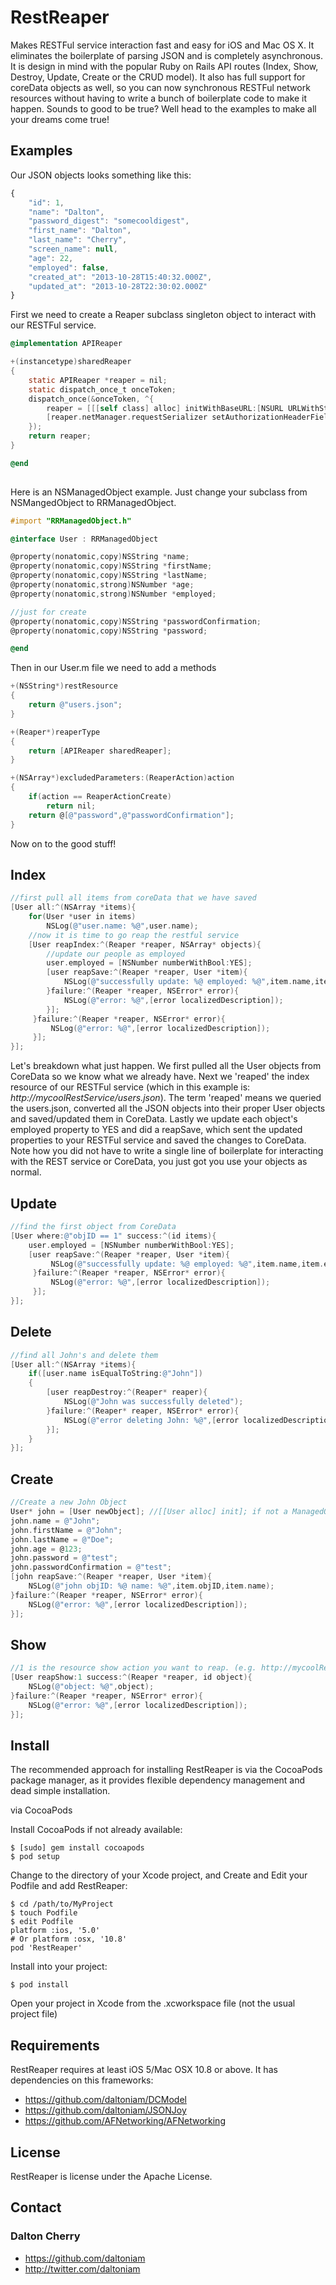 RestReaper
==========

Makes RESTFul service interaction fast and easy for iOS and Mac OS X. It eliminates the boilerplate of parsing JSON and is completely asynchronous. It is design in mind with the popular Ruby on Rails API routes (Index, Show, Destroy, Update, Create or the CRUD model). It also has full support for coreData objects as well, so you can now synchronous RESTFul network resources without having to write a bunch of boilerplate code to make it happen. Sounds to good to be true? Well head to the examples to make all your dreams come true!

## Examples ##

Our JSON objects looks something like this:

```javascript
{
    "id": 1,
    "name": "Dalton",
    "password_digest": "somecooldigest",
    "first_name": "Dalton",
    "last_name": "Cherry",
    "screen_name": null,
    "age": 22,
    "employed": false,
    "created_at": "2013-10-28T15:40:32.000Z",
    "updated_at": "2013-10-28T22:30:02.000Z"
}
```

First we need to create a Reaper subclass singleton object to interact with our RESTFul service.

```objective-c
@implementation APIReaper

+(instancetype)sharedReaper
{
    static APIReaper *reaper = nil;
    static dispatch_once_t onceToken;
    dispatch_once(&onceToken, ^{
        reaper = [[[self class] alloc] initWithBaseURL:[NSURL URLWithString:@"http://myapiservice"]];
        [reaper.netManager.requestSerializer setAuthorizationHeaderFieldWithToken:@"myauthtoken"];
    });
    return reaper;
}

@end
 
```

Here is an NSManagedObject example. Just change your subclass from NSMangedObject to RRManagedObject.
```objective-c
#import "RRManagedObject.h"

@interface User : RRManagedObject

@property(nonatomic,copy)NSString *name;
@property(nonatomic,copy)NSString *firstName;
@property(nonatomic,copy)NSString *lastName;
@property(nonatomic,strong)NSNumber *age;
@property(nonatomic,strong)NSNumber *employed;

//just for create
@property(nonatomic,copy)NSString *passwordConfirmation;
@property(nonatomic,copy)NSString *password;

@end
```

Then in our User.m file we need to add a methods
```objective-c
+(NSString*)restResource
{
    return @"users.json";
}

+(Reaper*)reaperType
{
    return [APIReaper sharedReaper];
}

+(NSArray*)excludedParameters:(ReaperAction)action
{
    if(action == ReaperActionCreate)
        return nil;
    return @[@"password",@"passwordConfirmation"];
}
```
Now on to the good stuff!
## Index ##

```objective-c
//first pull all items from coreData that we have saved
[User all:^(NSArray *items){
    for(User *user in items)
        NSLog(@"user.name: %@",user.name);
	//now it is time to go reap the restful service
    [User reapIndex:^(Reaper *reaper, NSArray* objects){
		//update our people as employed
	   	user.employed = [NSNumber numberWithBool:YES];
		[user reapSave:^(Reaper *reaper, User *item){
			NSLog(@"successfully update: %@ employed: %@",item.name,item.employed);
		}failure:^(Reaper *reaper, NSError* error){
			NSLog(@"error: %@",[error localizedDescription]);
		}];
     }failure:^(Reaper *reaper, NSError* error){
         NSLog(@"error: %@",[error localizedDescription]);
     }];
}];
```
Let's breakdown what just happen. We first pulled all the User objects from CoreData so we know what we already have. Next we 'reaped' the index resource of our RESTFul service (which in this example is: _http://mycoolRestService/users.json_). The term 'reaped' means we queried the users.json, converted all the JSON objects into their proper User objects and saved/updated them in CoreData. Lastly we update each object's employed property to YES and did a reapSave, which sent the updated properties to your RESTFul service and saved the changes to CoreData. Note how you did not have to write a single line of boilerplate for interacting with the REST service or CoreData, you just got you use your objects as normal.

## Update ##

```objective-c
//find the first object from CoreData
[User where:@"objID == 1" success:^(id items){
	user.employed = [NSNumber numberWithBool:YES];
    [user reapSave:^(Reaper *reaper, User *item){
         NSLog(@"successfully update: %@ employed: %@",item.name,item.employed);
     }failure:^(Reaper *reaper, NSError* error){
         NSLog(@"error: %@",[error localizedDescription]);
     }];
}];
```

## Delete ##

```objective-c
//find all John's and delete them
[User all:^(NSArray *items){
	if([user.name isEqualToString:@"John"])
    {
        [user reapDestroy:^(Reaper* reaper){
            NSLog(@"John was successfully deleted");
        }failure:^(Reaper* reaper, NSError* error){
            NSLog(@"error deleting John: %@",[error localizedDescription]);
        }];
    }
}];
```

## Create ##

```objective-c
//Create a new John Object
User* john = [User newObject]; //[[User alloc] init]; if not a ManagedObject
john.name = @"John";
john.firstName = @"John";
john.lastName = @"Doe";
john.age = @123;
john.password = @"test";
john.passwordConfirmation = @"test";
[john reapSave:^(Reaper *reaper, User *item){
    NSLog(@"john objID: %@ name: %@",item.objID,item.name);
}failure:^(Reaper *reaper, NSError* error){
    NSLog(@"error: %@",[error localizedDescription]);
}];
```

## Show ##
```objective-c
//1 is the resource show action you want to reap. (e.g. http://mycoolRestService/users/1.json)
[User reapShow:1 success:^(Reaper *reaper, id object){
	NSLog(@"object: %@",object);    
}failure:^(Reaper *reaper, NSError* error){
	NSLog(@"error: %@",[error localizedDescription]);
}];
```

## Install ##

The recommended approach for installing RestReaper is via the CocoaPods package manager, as it provides flexible dependency management and dead simple installation.

via CocoaPods

Install CocoaPods if not already available:

	$ [sudo] gem install cocoapods
	$ pod setup
Change to the directory of your Xcode project, and Create and Edit your Podfile and add RestReaper:

	$ cd /path/to/MyProject
	$ touch Podfile
	$ edit Podfile
	platform :ios, '5.0' 
	# Or platform :osx, '10.8'
	pod 'RestReaper'

Install into your project:

	$ pod install
	
Open your project in Xcode from the .xcworkspace file (not the usual project file)

## Requirements ##

RestReaper requires at least iOS 5/Mac OSX 10.8 or above.
It has dependencies on this frameworks:

* https://github.com/daltoniam/DCModel
* https://github.com/daltoniam/JSONJoy
* https://github.com/AFNetworking/AFNetworking


## License ##

RestReaper is license under the Apache License.

## Contact ##

### Dalton Cherry ###
* https://github.com/daltoniam
* http://twitter.com/daltoniam






